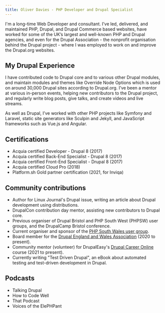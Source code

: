 ```yaml
---
title: Oliver Davies - PHP Developer and Drupal Specialist
---
```


<div class="markdown" markdown="1">
I'm a long-time Web Developer and consultant. I’ve led, delivered, and maintained PHP, Drupal, and Drupal Commerce based websites, have worked for some of the UK’s largest and well-known PHP and Drupal agencies, and even for the Drupal Association - the nonprofit organisation behind the Drupal project - where I was employed to work on and improve the Drupal.org websites.

## My Drupal Experience

I have contributed code to Drupal core and to various other Drupal modules, and maintain modules and themes like Override Node Options which is used on around 30,000 Drupal sites according to Drupal.org. I’ve been a mentor at various in-person events, helping new contributors to the Drupal project, and regularly write blog posts, give talks, and create videos and live streams.

As well as Drupal, I’ve worked with other PHP projects like Symfony and Laravel, static site generators like Sculpin and Jekyll, and JavaScript frameworks such as Vue.js and Angular.

## Certifications

- Acquia certified Developer - Drupal 8 (2017)
- Acquia certified Back-End Specialist - Drupal 8 (2017)
- Acquia certified Front-End Specialist - Drupal 8 (2017)
- Acquia certified Cloud Pro (2018)
- Platform.sh Gold partner certification (2021, for Inviqa)

## Community contributions

* Author for Linux Journal's Drupal issue, writing an article about Drupal development using distributions.
* DrupalCon contribution day mentor, assisting new contributors to Drupal core.
* Previous organiser of Drupal Bristol and PHP South West (PHPSW) user groups, and the DrupalCamp Bristol conference.
* Current organiser and sponsor of the [PHP South Wales user group](https://www.phpsouthwales.uk).
* Board member for the [Drupal England and Wales Association](https://drupal-england-wales.github.io) (2020 to present).
* Community mentor (volunteer) for DrupalEasy's [Drupal Career Online](https://www.drupaleasy.com/academy/dco/course-information) course (2021 to present).
* Currently writing "Test Driven Drupal", an eBook about automated testing and test-driven development in Drupal.

## Podcasts

* Talking Drupal
* How to Code Well
* That Podcast
* Voices of the ElePHPant
</div>

